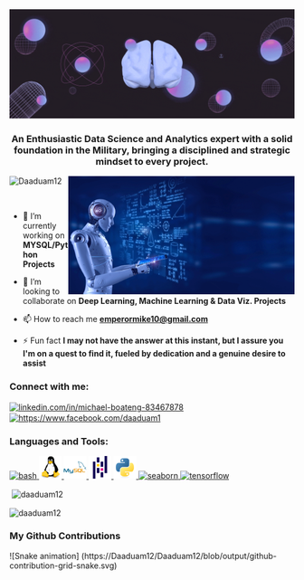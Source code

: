 <div align="center"> <img src="https://raw.githubusercontent.com/Daaduam12/Daaduam12/main/cool.gif"> </div>

<h3 align="center">An Enthusiastic Data Science and Analytics expert with a solid foundation in the Military, bringing a disciplined and strategic mindset to every project.</h3>
<img align="right" alt="Coding" width="400" src="https://raw.githubusercontent.com/Daaduam12/Daaduam12/main/ML.gif"> </div>

<p align="left"> <img src="https://komarev.com/ghpvc/?username=daaduam12&label=Profile%20views&color=0e75b6&style=flat" alt="Daaduam12" /> </p>

<p align="left"> <a href="https://twitter.com/" target="blank"><img src="https://img.shields.io/twitter/follow/?logo=twitter&style=for-the-badge" alt="" /></a> </p>


- 🔭 I’m currently working on **MYSQL/Python Projects**

- 👯 I’m looking to collaborate on **Deep Learning, Machine Learning & Data Viz. Projects**

- 📫 How to reach me **emperormike10@gmail.com**

- ⚡ Fun fact **I may not have the answer at this instant, but I assure you I'm on a quest to find it, fueled by
                dedication and a genuine desire to assist**

<h3 align="left">Connect with me:</h3>
<p align="left">
<a href="https://linkedin.com/in/linkedin.com/in/michael-boateng-83467878" target="blank"><img align="center" src="https://raw.githubusercontent.com/rahuldkjain/github-profile-readme-generator/master/src/images/icons/Social/linked-in-alt.svg" alt="linkedin.com/in/michael-boateng-83467878" height="30" width="40" /></a>
<a href="https://fb.com/https://www.facebook.com/daaduam1" target="blank"><img align="center" src="https://raw.githubusercontent.com/rahuldkjain/github-profile-readme-generator/master/src/images/icons/Social/facebook.svg" alt="https://www.facebook.com/daaduam1" height="30" width="40" /></a>
</p>

<h3 align="left">Languages and Tools:</h3>
<p align="left"> <a href="https://www.gnu.org/software/bash/" target="_blank" rel="noreferrer"> <img src="https://www.vectorlogo.zone/logos/gnu_bash/gnu_bash-icon.svg" alt="bash" width="40" height="40"/> </a> <a href="https://www.linux.org/" target="_blank" rel="noreferrer"> <img src="https://raw.githubusercontent.com/devicons/devicon/master/icons/linux/linux-original.svg" alt="linux" width="40" height="40"/> </a> <a href="https://www.mysql.com/" target="_blank" rel="noreferrer"> <img src="https://raw.githubusercontent.com/devicons/devicon/master/icons/mysql/mysql-original-wordmark.svg" alt="mysql" width="40" height="40"/> </a> <a href="https://pandas.pydata.org/" target="_blank" rel="noreferrer"> <img src="https://raw.githubusercontent.com/devicons/devicon/2ae2a900d2f041da66e950e4d48052658d850630/icons/pandas/pandas-original.svg" alt="pandas" width="40" height="40"/> </a> <a href="https://www.python.org" target="_blank" rel="noreferrer"> <img src="https://raw.githubusercontent.com/devicons/devicon/master/icons/python/python-original.svg" alt="python" width="40" height="40"/> </a> <a href="https://seaborn.pydata.org/" target="_blank" rel="noreferrer"> <img src="https://seaborn.pydata.org/_images/logo-mark-lightbg.svg" alt="seaborn" width="40" height="40"/> </a> <a href="https://www.tensorflow.org" target="_blank" rel="noreferrer"> <img src="https://www.vectorlogo.zone/logos/tensorflow/tensorflow-icon.svg" alt="tensorflow" width="40" height="40"/> </a> </p>

<p>&nbsp;<img align="center" src="https://github-readme-stats.vercel.app/api?username=daaduam12&show_icons=true&locale=en" alt="daaduam12" /></p>

<p><img align="center" src="https://github-readme-streak-stats.herokuapp.com/?user=daaduam12&" alt="daaduam12" /></p>

### My Github Contributions
![Snake animation] (https://Daaduam12/Daaduam12/blob/output/github-contribution-grid-snake.svg)
